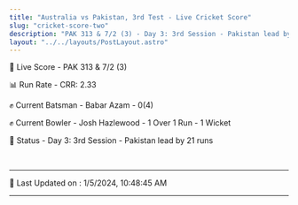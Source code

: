 ```yaml
---
title: "Australia vs Pakistan, 3rd Test - Live Cricket Score"
slug: "cricket-score-two"
description: "PAK 313 & 7/2 (3) - Day 3: 3rd Session - Pakistan lead by 21 runs."
layout: "../../layouts/PostLayout.astro"
---
```


🔴 Live Score - PAK 313 & 7/2 (3)  

📊 Run Rate - CRR: 2.33  

✊ Current Batsman - Babar Azam - 0(4)  

✊ Current Bowler - Josh Hazlewood - 1 Over 1 Run - 1 Wicket  

📑 Status - Day 3: 3rd Session - Pakistan lead by 21 runs

<br />

***

📝 Last Updated on : 1/5/2024, 10:48:45 AM

***

